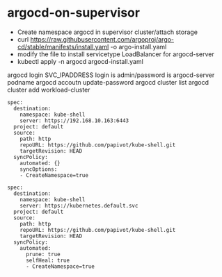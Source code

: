 # argocd-on-supervisor
* Create namespace argocd in supervisor cluster/attach storage
* curl https://raw.githubusercontent.com/argoproj/argo-cd/stable/manifests/install.yaml -o argo-install.yaml
* modify the file to install servicetype LoadBalancer for argocd-server
* kubectl apply -n argocd argocd-install.yaml


argocd login SVC_IPADDRESS
login is admin/password is argocd-server podname
argocd accoutn update-password
argocd cluster list
argocd cluster add workload-cluster


```
spec:
  destination:
    namespace: kube-shell
    server: https://192.168.10.163:6443
  project: default
  source:
    path: http
    repoURL: https://github.com/papivot/kube-shell.git
    targetRevision: HEAD
  syncPolicy:
    automated: {}
    syncOptions:
    - CreateNamespace=true
```

```
spec:
  destination:
    namespace: kube-shell
    server: https://kubernetes.default.svc
  project: default
  source:
    path: http
    repoURL: https://github.com/papivot/kube-shell.git
    targetRevision: HEAD
  syncPolicy:
    automated:
      prune: true
      selfHeal: true
      - CreateNamespace=true
```
